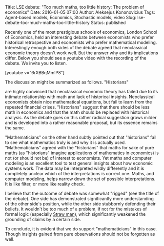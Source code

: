 Title: LSE debate: "Too much maths, too little history: The problem of economics"
Date: 2016-01-05 07:00
Author: Aleksejus Kononovicius
Tags: Agent-based models, Economics, Stochastic models, video
Slug: lse-debate-too-much-maths-too-little-history
Status: published

Recently one of the most prestigious
schools of economics, London School of Economics, held an interesting
debate between economists who prefer historical retrospective and
economists who prefer mathematical modeling. Interestingly enough both
sides of the debate agreed that neoclassical economic theory doesn't
work well. But the answer why and its implications differ. Below you
should see a youtube video with the recording of the debate. We invite
you to listen.

[youtube v="6rXBBqMmIP8"]

<!--more-->The discussion might be summarized as follows. "Historians"
are highly convinced that neoclassical economic theory has failed due to
its intimate relationship with math and lack of historical insights.
Neoclassical economists obtain nice mathematical equations, but fail to
learn from the repeated financial crises. "Historians" suggest that
there should be less math in economics and that the math should be
replaced with historical analysis. As the debate goes on this rather
radical suggestion grows milder and is developed into a rather
reasonable proposal, but its essence remains the same.

"Mathematicians" on the other hand subtly pointed out that "historians"
fail to see what mathematics truly is and why it is actually used.
"Mathematicians" agreed with the "historians" that maths for sake of
pure maths (as "historians" imagine applications of mathematics in
economics) is not (or should not be) of interest to economists. Yet
maths and computer modeling is an excellent tool to test general
insights about how economic systems work. The data may be interpreted
wildly differently and it is completely unclear which of the
interpretations is correct one. Maths, and computer modeling, helps
narrow down the set of possible interpretations. It is like filter, or
more like reality check.

I believe that the outcome of debate was somewhat "rigged" (see the
title of the debate). One side has demonstrated significantly more
understanding of the other side's position, while the other side
stubbornly defending their beliefs. It wouldn't be too much of a
problem, if not for the mistakes of formal logic (especially [Straw
man](https://en.wikipedia.org/wiki/Straw_man)), which significantly
weakened the grounding of claims by a certain side.

To conclude, it is evident that we do support "mathematicians" in this
case. Though insights gained from pure observations should not be
forgotten as well.
